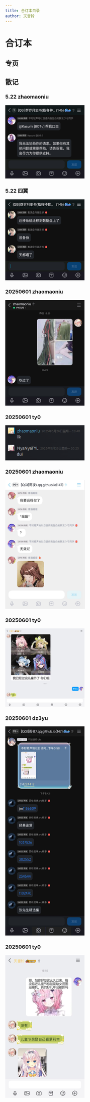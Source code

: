 ```yaml
---
title: 合订本目录
author: 天音铃
---
```


# 合订本
## 专页

## 散记
### 5.22 zhaomaoniu
<div align="left">
<img src=/QGI-Pics/20250522-zhaomaoniu-qwertyuiop.png width=50%>
</div>

### 5.22 四翼
<div align="left">
<img src=/QGI-Pics/20250522-eeee-qwertyuiop.png width=50%>
</div>
       
### 20250601 zhaomaoniu
<div align="left">
<img src=/QGI-Pics/20250601-zhaomaoniu-20250601072023.png width=50%>
</div>
            

### 20250601 ty0
<div align="left">
<img src=/QGI-Pics/20250601-ty0-20250601074906.png width=50%>
</div>
            

### 20250601 zhaomaoniu
<div align="left">
<img src=/QGI-Pics/20250601-zhaomaoniu-20250601113449.png width=50%>
</div>
            
### 20250601 ty0
<div align="left">
<img src=/QGI-Pics/20250601-ty0-20250601153738.png width=50%>
</div>
            
### 20250601 dz3yu
<div align="left">
<img src=/QGI-Pics/20250601-dz3yu-20250601183016.png width=50%>
</div>
            
### 20250601 ty0
<div align="left">
<img src=/QGI-Pics/20250601-ty0-20250601202507.png width=50%>
</div>
            
